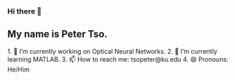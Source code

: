 ### Hi there 👋
##  My name is Peter Tso.

<!--
**tsopeter/tsopeter** is a ✨ _special_ ✨ repository because its `README.md` (this file) appears on your GitHub profile.

Here are some ideas to get you started:
--!>

1.  🔭 I’m currently working on Optical Neural Networks.
2.  🌱 I’m currently learning MATLAB.
3.  📫 How to reach me: tsopeter@ku.edu
4.  😄 Pronouns: He/Him
